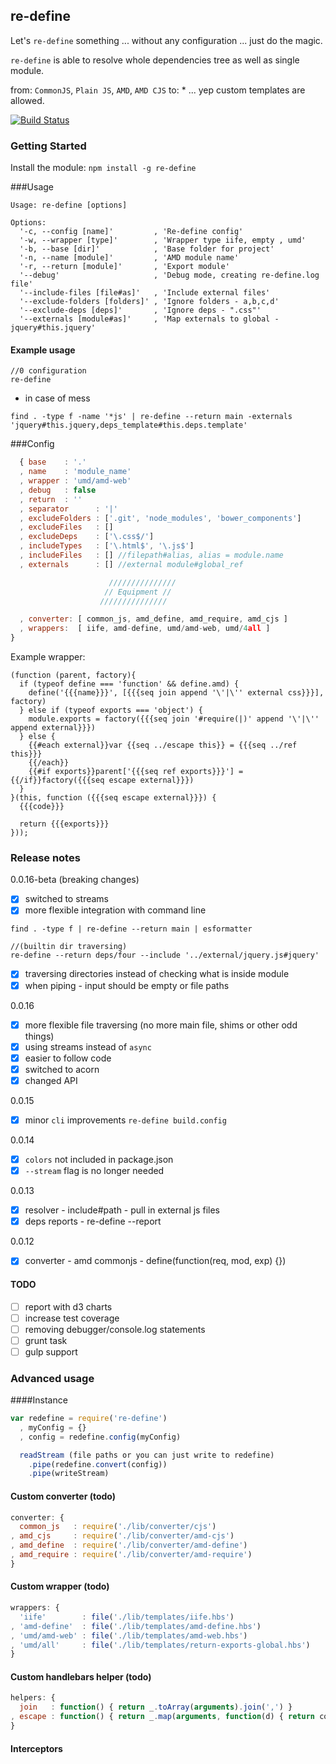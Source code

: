 ## re-define
Let's `re-define` something ... without any configuration ... just do the magic.

`re-define` is able to resolve whole dependencies tree as well as single module.

from: `CommonJS`, `Plain JS`, `AMD`, `AMD CJS` to: * ... yep custom templates are allowed.

[![Build Status](https://travis-ci.org/damianbaar/re-define.svg?branch=master)](https://travis-ci.org/damianbaar/re-define)

### Getting Started
Install the module: `npm install -g re-define`

###Usage
```
Usage: re-define [options]

Options:
  '-c, --config [name]'         , 'Re-define config'
  '-w, --wrapper [type]'        , 'Wrapper type iife, empty , umd'
  '-b, --base [dir]'            , 'Base folder for project'
  '-n, --name [module]'         , 'AMD module name'
  '-r, --return [module]'       , 'Export module'
  '--debug'                     , 'Debug mode, creating re-define.log file'
  '--include-files [file#as]'   , 'Include external files'
  '--exclude-folders [folders]' , 'Ignore folders - a,b,c,d'
  '--exclude-deps [deps]'       , 'Ignore deps - ".css"'
  '--externals [module#as]'     , 'Map externals to global - jquery#this.jquery'
```

#### Example usage
```
//0 configuration
re-define 
```

* in case of mess

```
find . -type f -name '*js' | re-define --return main -externals 'jquery#this.jquery,deps_template#this.deps.template'
```

###Config
```js
  { base    : '.'
  , name    : 'module_name'
  , wrapper : 'umd/amd-web'
  , debug   : false
  , return  : ''
  , separator      : '|'
  , excludeFolders : ['.git', 'node_modules', 'bower_components']
  , excludeFiles   : []
  , excludeDeps    : ['\.css$/']
  , includeTypes   : ['\.html$', '\.js$']
  , includeFiles   : [] //filepath#alias, alias = module.name
  , externals      : [] //external module#global_ref

                      ///////////////
                     // Equipment //
                    ///////////////

  , converter: [ common_js, amd_define, amd_require, amd_cjs ]
  , wrappers:  [ iife, amd-define, umd/amd-web, umd/4all ] 
}
```

Example wrapper:
```
(function (parent, factory){
  if (typeof define === 'function' && define.amd) {
    define('{{{name}}}', [{{{seq join append '\'|\'' external css}}}], factory)
  } else if (typeof exports === 'object') {
    module.exports = factory({{{seq join '#require(|)' append '\'|\'' append external}}})
  } else {
    {{#each external}}var {{seq ../escape this}} = {{{seq ../ref this}}}
    {{/each}}
    {{#if exports}}parent['{{{seq ref exports}}}'] = {{/if}}factory({{{seq escape external}}})
  }
}(this, function ({{{seq escape external}}}) {
  {{{code}}}

  return {{{exports}}}
}));
```
### Release notes
0.0.16-beta (breaking changes)
- [x] switched to streams
- [x] more flexible integration with command line

```
find . -type f | re-define --return main | esformatter
```

``` 
//(builtin dir traversing)
re-define --return deps/four --include '../external/jquery.js#jquery'
```

- [x] traversing directories instead of checking what is inside module
- [x] when piping - input should be empty or file paths

0.0.16
- [x] more flexible file traversing (no more main file, shims or other odd things)
- [x] using streams instead of `async`
- [x] easier to follow code
- [x] switched to acorn
- [x] changed API

0.0.15
- [x] minor `cli` improvements `re-define build.config`

0.0.14
- [x] `colors` not included in package.json
- [x] `--stream` flag is no longer needed

0.0.13
- [x] resolver - include#path - pull in external js files
- [x] deps reports - re-define --report

0.0.12
- [x] converter - amd commonjs - define(function(req, mod, exp) {})

#### TODO
- [ ] report with d3 charts
- [ ] increase test coverage
- [ ] removing debugger/console.log statements
- [ ] grunt task
- [ ] gulp support

### Advanced usage

####Instance
```js
var redefine = require('re-define')
  , myConfig = {}
  , config = redefine.config(myConfig)

  readStream (file paths or you can just write to redefine)
    .pipe(redefine.convert(config))
    .pipe(writeStream)
```

#### Custom converter (todo)
```js
converter: {
  common_js   : require('./lib/converter/cjs')
, amd_cjs     : require('./lib/converter/amd-cjs')
, amd_define  : require('./lib/converter/amd-define')
, amd_require : require('./lib/converter/amd-require')
}
```

#### Custom wrapper (todo) 
```js
wrappers: {
  'iife'        : file('./lib/templates/iife.hbs')
, 'amd-define'  : file('./lib/templates/amd-define.hbs')
, 'umd/amd-web' : file('./lib/templates/amd-web.hbs')
, 'umd/all'     : file('./lib/templates/return-exports-global.hbs')
}
```

#### Custom handlebars helper (todo)
```js
helpers: { 
  join   : function() { return _.toArray(arguments).join(',') }
, escape : function() { return _.map(arguments, function(d) { return config.escape(d) })}
}
```

#### Interceptors
